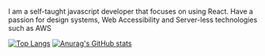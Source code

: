 I am a self-taught javascript developer that focuses on using React. Have a passion for design systems, Web Accessibility and Server-less technologies such as AWS 


[![Top Langs](https://github-readme-stats.vercel.app/api/top-langs/?username=matthewdavis18)](https://github.com/matthewdavis18/github-readme-stats)
[![Anurag's GitHub stats](https://github-readme-stats.vercel.app/api?username=matthewdavis18)](https://github.com/matthewdavis18/github-readme-stats)
